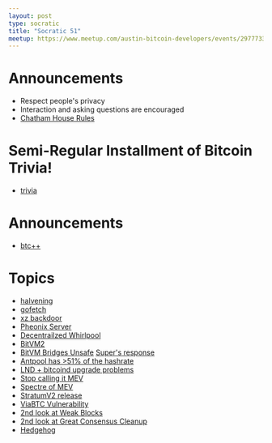 ```yaml
---
layout: post
type: socratic
title: "Socratic 51"
meetup: https://www.meetup.com/austin-bitcoin-developers/events/297773386/
---
```


# Announcements

- Respect people's privacy
- Interaction and asking questions are encouraged
- [Chatham House Rules](https://www.chathamhouse.org/about-us/chatham-house-rule)

# Semi-Regular Installment of Bitcoin Trivia!

- [trivia](https://twitter.com/base58btc/status/1781074056919347461)

# Announcements
- [btc++](https://btcplusplus.dev/conf/atx24)

# Topics

- [halvening](https://www.cnbc.com/2024/04/17/bitcoin-halving-what-is-it-and-what-does-it-mean-for-crypto-prices.html)
- [gofetch](https://gofetch.fail/)
- [xz backdoor](https://twitter.com/kdrag0n/status/1773950974480314574)
- [Pheonix Server](https://twitter.com/PhoenixWallet/status/1771236080680841668)
- [Decentrailzed Whirlpool](https://twitter.com/SamouraiWallet/status/1770560344865267954)
- [BitVM2](https://bitvm.org/bitvm2)
- [BitVM Bridges Unsafe](https://medium.com/@twhittle/bitvm-bridges-considered-unsafe-9e1ce75c8176) [Super's response](https://stacker.news/items/495391?commentId=496013)
- [Antpool has >51% of the hashrate](https://twitter.com/0xB10C/status/1780611768081121700)
- [LND + bitcoind upgrade problems](https://twitter.com/roasbeef/status/1781086945986404559)
- [Stop calling it MEV](https://bluematt.bitcoin.ninja/2024/04/16/stop-calling-it-mev/)
- [Spectre of MEV](https://cyber.fund/content/the-spectre-of-mev-on-bitcoin)
- [StratumV2 release](https://stratumprotocol.org/blog/sri-1-0-0/)
- [ViaBTC Vulnerability](https://b10c.me/blog/012-viabtc-spv-vulnerability-disclosure/)
- [2nd look at Weak Blocks](https://delvingbitcoin.org/t/second-look-at-weak-blocks/805)
- [2nd look at Great Consensus Cleanup](https://delvingbitcoin.org/t/great-consensus-cleanup-revival/710)
- [Hedgehog](https://github.com/supertestnet/hedgehog)
